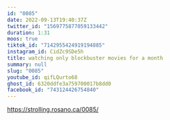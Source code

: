 ```yaml
---
id: "0085"
date: 2022-09-13T19:40:37Z
twitter_id: "1569775877059133442"
duration: 1:31
moos: true
tiktok_id: "7142955424919194885"
instagram_id: CidZc9SDe5h
title: watching only blockbuster movies for a month
summary: null
slug: "0085"
youtube_id: qifLQurto68
ghost_id: 6320ddfe3a759700017b8dd0
facebook_id: "743124426754840"
---
```

https://strolling.rosano.ca/0085/
